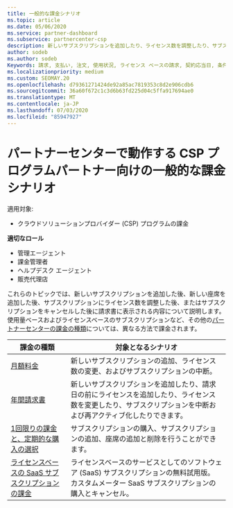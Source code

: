 ```yaml
---
title: 一般的な課金シナリオ
ms.topic: article
ms.date: 05/06/2020
ms.service: partner-dashboard
ms.subservice: partnercenter-csp
description: 新しいサブスクリプションを追加したり、ライセンス数を調整したり、サブスクリプションをキャンセルしたりするときに課金を確認します。 使用量ベースおよびライセンスベースのサブスクリプションの違いについて説明します。
author: sodeb
ms.author: sodeb
Keywords: 請求, 支払い, 注文, 使用状況, ライセンス ベースの請求, 契約応当日, 条件, キャンセル, 更新, 価格式, 調整ファイル, recon ファイル
ms.localizationpriority: medium
ms.custom: SEOMAY.20
ms.openlocfilehash: d79361271424de92a85ac7819353c8d2e906cdb6
ms.sourcegitcommit: 36a60f672c1c3d6b63fd225d04c5ffa917694ae0
ms.translationtype: MT
ms.contentlocale: ja-JP
ms.lasthandoff: 07/03/2020
ms.locfileid: "85947927"
---
```

# <a name="common-billing-scenarios-for-csp-program-partners-working-in-partner-center"></a>パートナーセンターで動作する CSP プログラムパートナー向けの一般的な課金シナリオ

適用対象:

- クラウドソリューションプロバイダー (CSP) プログラムの課金

**適切なロール**

- 管理エージェント
- 課金管理者
- ヘルプデスク エージェント
- 販売代理店

これらのトピックでは、新しいサブスクリプションを追加した後、新しい座席を追加した後、サブスクリプションにライセンス数を調整した後、またはサブスクリプションをキャンセルした後に請求書に表示される内容について説明します。 使用量ベースおよびライセンスベースのサブスクリプションなど、その他の[パートナーセンターの課金の種類](billing-different-types.md)については、異なる方法で課金されます。

| 課金の種類 | 対象となるシナリオ |
| --------------- | ----------------- |
| [月額料金](common-billing-scenarios-monthly.md) | 新しいサブスクリプションの追加、ライセンス数の変更、およびサブスクリプションの中断。 |
| [年間請求書](common-billing-scenarios-annual.md) | 新しいサブスクリプションを追加したり、請求日の前にライセンスを追加したり、ライセンス数を変更したり、サブスクリプションを中断および再アクティブ化したりできます。 |
| [1回限りの課金と、定期的な購入の選択](common-billing-scenarios-onetime-recurring.md) | サブスクリプションの購入、サブスクリプションの追加、座席の追加と削除を行うことができます。 |
| [ライセンスベースの SaaS サブスクリプションの課金](common-billing-scenarios-saas.md) | ライセンスベースのサービスとしてのソフトウェア (SaaS) サブスクリプションの無料試用版。 カスタムメーター SaaS サブスクリプションの購入とキャンセル。 |
